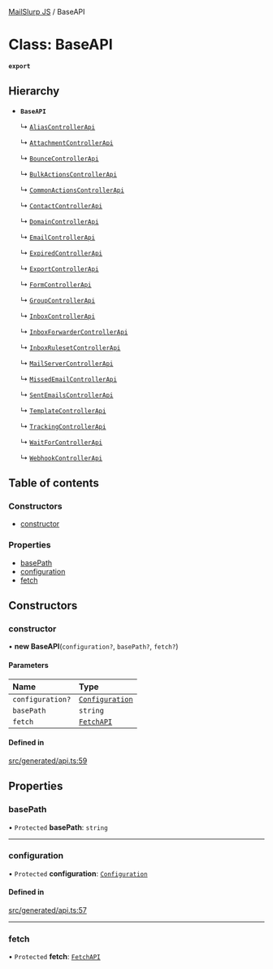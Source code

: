 [MailSlurp JS](../README.md) / BaseAPI

# Class: BaseAPI

**`export`**

## Hierarchy

- **`BaseAPI`**

  ↳ [`AliasControllerApi`](AliasControllerApi.md)

  ↳ [`AttachmentControllerApi`](AttachmentControllerApi.md)

  ↳ [`BounceControllerApi`](BounceControllerApi.md)

  ↳ [`BulkActionsControllerApi`](BulkActionsControllerApi.md)

  ↳ [`CommonActionsControllerApi`](CommonActionsControllerApi.md)

  ↳ [`ContactControllerApi`](ContactControllerApi.md)

  ↳ [`DomainControllerApi`](DomainControllerApi.md)

  ↳ [`EmailControllerApi`](EmailControllerApi.md)

  ↳ [`ExpiredControllerApi`](ExpiredControllerApi.md)

  ↳ [`ExportControllerApi`](ExportControllerApi.md)

  ↳ [`FormControllerApi`](FormControllerApi.md)

  ↳ [`GroupControllerApi`](GroupControllerApi.md)

  ↳ [`InboxControllerApi`](InboxControllerApi.md)

  ↳ [`InboxForwarderControllerApi`](InboxForwarderControllerApi.md)

  ↳ [`InboxRulesetControllerApi`](InboxRulesetControllerApi.md)

  ↳ [`MailServerControllerApi`](MailServerControllerApi.md)

  ↳ [`MissedEmailControllerApi`](MissedEmailControllerApi.md)

  ↳ [`SentEmailsControllerApi`](SentEmailsControllerApi.md)

  ↳ [`TemplateControllerApi`](TemplateControllerApi.md)

  ↳ [`TrackingControllerApi`](TrackingControllerApi.md)

  ↳ [`WaitForControllerApi`](WaitForControllerApi.md)

  ↳ [`WebhookControllerApi`](WebhookControllerApi.md)

## Table of contents

### Constructors

- [constructor](BaseAPI.md#constructor)

### Properties

- [basePath](BaseAPI.md#basepath)
- [configuration](BaseAPI.md#configuration)
- [fetch](BaseAPI.md#fetch)

## Constructors

### constructor

• **new BaseAPI**(`configuration?`, `basePath?`, `fetch?`)

#### Parameters

| Name | Type |
| :------ | :------ |
| `configuration?` | [`Configuration`](Configuration.md) |
| `basePath` | `string` |
| `fetch` | [`FetchAPI`](../interfaces/FetchAPI.md) |

#### Defined in

[src/generated/api.ts:59](https://github.com/mailslurp/mailslurp-client/blob/5a5ba59/src/generated/api.ts#L59)

## Properties

### basePath

• `Protected` **basePath**: `string`

___

### configuration

• `Protected` **configuration**: [`Configuration`](Configuration.md)

#### Defined in

[src/generated/api.ts:57](https://github.com/mailslurp/mailslurp-client/blob/5a5ba59/src/generated/api.ts#L57)

___

### fetch

• `Protected` **fetch**: [`FetchAPI`](../interfaces/FetchAPI.md)
